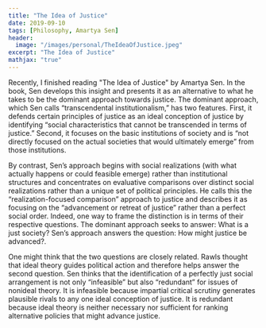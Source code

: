 ```yaml
---
title: "The Idea of Justice"
date: 2019-09-10
tags: [Philosophy, Amartya Sen]
header:
  image: "/images/personal/TheIdeaOfJustice.jpeg"
excerpt: "The Idea of Justice"
mathjax: "true"
---
```


Recently, I finished reading "The Idea of Justice" by Amartya Sen. In the book, Sen develops this insight and presents it as an alternative to what he takes to be the dominant approach towards justice. The dominant approach, which Sen calls “transcendental institutionalism,” has two features. First, it defends certain principles of justice as an ideal conception of justice by identifying “social characteristics that cannot
be transcended in terms of justice.” Second, it focuses on the basic institutions of society and is “not directly focused on the actual societies that would ultimately emerge” from those institutions.

By contrast, Sen’s approach begins with social realizations (with what actually happens or could feasible emerge) rather than institutional structures and concentrates on evaluative comparisons over distinct social realizations rather than a unique set of political principles. He calls this the “realization-focused comparison” approach to justice and describes it as focusing on the “advancement or retreat of justice” rather than a perfect social order. Indeed, one way to frame the distinction is in terms of their respective questions. The dominant approach seeks to answer: What is a just society? Sen’s approach answers the question: How might justice be advanced?.

One might think that the two questions are closely related. Rawls thought that ideal theory guides political action and therefore helps answer the second question. Sen thinks that the identification of a perfectly just social arrangement is not only “infeasible” but also “redundant” for issues of nonideal theory. It is infeasible because impartial critical scrutiny generates plausible rivals to any one ideal conception of justice. It is redundant because ideal theory is neither necessary nor sufficient for ranking alternative policies that might advance justice.